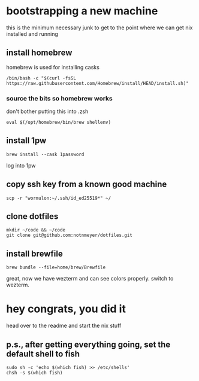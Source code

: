# bootstrapping a new machine

this is the minimum necessary junk to get to the point where we can get nix installed and running

## install homebrew

homebrew is used for installing casks

`/bin/bash -c "$(curl -fsSL https://raw.githubusercontent.com/Homebrew/install/HEAD/install.sh)"`

### source the bits so homebrew works

don't bother putting this into .zsh

`eval $(/opt/homebrew/bin/brew shellenv)`

## install 1pw

`brew install --cask 1password`

log into 1pw

## copy ssh key from a known good machine

`scp -r "wormulon:~/.ssh/id_ed25519*" ~/`

## clone dotfiles
```
mkdir ~/code && ~/code
git clone git@github.com:notnmeyer/dotfiles.git
```

## install brewfile
`brew bundle --file=home/brew/Brewfile`

great, now we have wezterm and can see colors properly. switch to wezterm.

# hey congrats, you did it

head over to the readme and start the nix stuff

## p.s., after getting everything going, set the default shell to fish

```
sudo sh -c 'echo $(which fish) >> /etc/shells'
chsh -s $(which fish)
```
